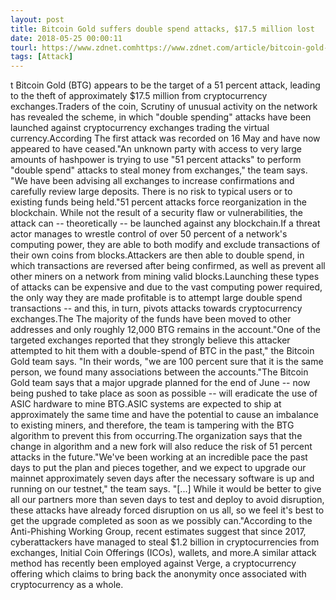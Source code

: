 ```yaml
---
layout: post
title: Bitcoin Gold suffers double spend attacks, $17.5 million lost
date: 2018-05-25 00:00:11
tourl: https://www.zdnet.comhttps://www.zdnet.com/article/bitcoin-gold-hit-with-double-spend-attacks-18-million-lost/
tags: [Attack]
---
```

t Bitcoin Gold (BTG) appears to be the target of a 51 percent attack, leading to the theft of approximately $17.5 million from cryptocurrency exchanges.Traders of the coin, Scrutiny of unusual activity on the network has revealed the scheme, in which "double spending" attacks have been launched against cryptocurrency exchanges trading the virtual currency.According The first attack was recorded on 16 May and have now appeared to have ceased."An unknown party with access to very large amounts of hashpower is trying to use "51 percent attacks" to perform "double spend" attacks to steal money from exchanges," the team says. "We have been advising all exchanges to increase confirmations and carefully review large deposits. There is no risk to typical users or to existing funds being held."51 percent attacks force reorganization in the blockchain. While not the result of a security flaw or vulnerabilities, the attack can -- theoretically -- be launched against any blockchain.If a threat actor manages to wrestle control of over 50 percent of a network's computing power, they are able to both modify and exclude transactions of their own coins from blocks.Attackers are then able to double spend, in which transactions are reversed after being confirmed, as well as prevent all other miners on a network from mining valid blocks.Launching these types of attacks can be expensive and due to the vast computing power required, the only way they are made profitable is to attempt large double spend transactions -- and this, in turn, pivots attacks towards cryptocurrency exchanges.The The majority of the funds have been moved to other addresses and only roughly 12,000 BTG remains in the account."One of the targeted exchanges reported that they strongly believe this attacker attempted to hit them with a double-spend of BTC in the past," the Bitcoin Gold team says. "In their words, "we are 100 percent sure that it is the same person, we found many associations between the accounts."The Bitcoin Gold team says that a major upgrade planned for the end of June -- now being pushed to take place as soon as possible -- will eradicate the use of ASIC hardware to mine BTG.ASIC systems are expected to ship at approximately the same time and have the potential to cause an imbalance to existing miners, and therefore, the team is tampering with the BTG algorithm to prevent this from occurring.The organization says that the change in algorithm and a new fork will also reduce the risk of 51 percent attacks in the future."We've been working at an incredible pace the past days to put the plan and pieces together, and we expect to upgrade our mainnet approximately seven days after the necessary software is up and running on our testnet," the team says. "[...] While it would be better to give all our partners more than seven days to test and deploy to avoid disruption, these attacks have already forced disruption on us all, so we feel it's best to get the upgrade completed as soon as we possibly can."According to the Anti-Phishing Working Group, recent estimates suggest that since 2017, cyberattackers have managed to steal $1.2 billion in cryptocurrencies from exchanges, Initial Coin Offerings (ICOs), wallets, and more.A similar attack method has recently been employed against Verge, a cryptocurrency offering which claims to bring back the anonymity once associated with cryptocurrency as a whole.